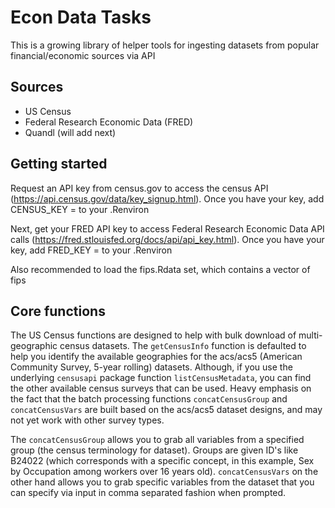 # Econ Data Tasks

This is a growing library of helper tools for ingesting datasets from popular financial/economic sources via API

## Sources

- US Census
- Federal Research Economic Data (FRED)
- Quandl (will add next)

## Getting started

Request an API key from census.gov to access the census API (https://api.census.gov/data/key_signup.html).  Once you have your key, add CENSUS_KEY = <your key> to your .Renviron
  
Next, get your FRED API key to access Federal Research Economic Data API calls (https://fred.stlouisfed.org/docs/api/api_key.html).  Once you have your key, add FRED_KEY = <your key> to your .Renviron
  
Also recommended to load the fips.Rdata set, which contains a vector of fips
  
## Core functions

The US Census functions are designed to help with bulk download of multi-geographic census datasets.  The ```getCensusInfo``` function is defaulted to help you identify the available geographies for the acs/acs5 (American Community Survey, 5-year rolling) datasets.  Although, if you use the underlying ```censusapi``` package function ```listCensusMetadata```, you can find the other available census surveys that can be used.  Heavy emphasis on the fact that the batch processing functions ```concatCensusGroup``` and ```concatCensusVars``` are built based on the acs/acs5 dataset designs, and may not yet work with other survey types.

The ```concatCensusGroup``` allows you to grab all variables from a specified group (the census terminology for dataset).  Groups are given ID's like B24022 (which corresponds with a specific concept, in this example, Sex by Occupation among workers over 16 years old).  ```concatCensusVars``` on the other hand allows you to grab specific variables from the dataset that you can specify via input in comma separated fashion when prompted.

